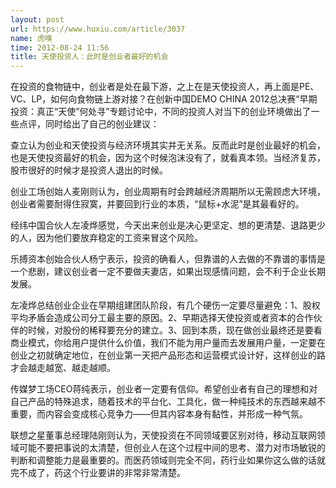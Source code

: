 ```yaml
---
layout: post
url: https://www.huxiu.com/article/3037
name: 虎嗅
time: 2012-08-24 11:56
title: 天使投资人：此时是创业者最好的机会
---
```

在投资的食物链中，创业者是处在最下游，之上在是天使投资人，再上面是PE、VC、LP，如何向食物链上游对接？在创新中国DEMO CHINA 2012总决赛“早期投资：真正“天使”何处寻”专题讨论中，不同的投资人对当下的创业环境做出了一些点评，同时给出了自己的创业建议：

查立认为创业和天使投资与经济环境其实并无关系。反而此时是创业最好的机会，也是天使投资最好的机会，因为这个时候泡沫没有了，就看真本领。当经济复苏，股市很好的时候才是投资人退出的时候。

创业工场创始人麦刚则认为，创业周期有时会跨越经济周期所以无需顾虑大环境，创业者需要耐得住寂寞，并要回到行业的本质，“鼠标+水泥”是其最看好的。

经纬中国合伙人左凌烨感觉，今天出来创业是决心更坚定、想的更清楚、退路更少的人，因为他们要放弃稳定的工资来冒这个风险。

乐搏资本创始合伙人杨宁表示，投资的确看人，但靠谱的人去做的不靠谱的事情是一个悲剧，建议创业者一定不要做夫妻店，如果出现感情问题，会不利于企业长期发展。

左凌烨总结创业企业在早期组建团队阶段，有几个硬伤一定要尽量避免：1、股权平均矛盾会造成公司分工最主要的原因。2、早期选择天使投资或者资本的合作伙伴的时候，对股份的稀释要充分的建立。3、回到本质，现在做创业最终还是要看商业模式，你给用户提供什么价值，我们不能为用户量而去发展用户量，一定要在创业之初就确定地位，在创业第一天把产品形态和运营模式设计好，这样创业的路才会越走越宽、越走越顺。

传媒梦工场CEO蒋纯表示，创业者一定要有信仰。希望创业者有自己的理想和对自己产品的特殊追求，随着技术的平台化、工具化，做一种纯技术的东西越来越不重要，而内容会变成核心竞争力——但其内容本身有黏性，并形成一种气氛。

联想之星董事总经理陆刚则认为，天使投资在不同领域要区别对待，移动互联网领域可能不要把事说的太清楚，但创业人在这个过程中间的思考、潜力对市场敏锐的判断和调整能力是最重要的。而医药领域则完全不同，药行业如果你这么做的话就完不成了，药这个行业要讲的非常非常清楚。

